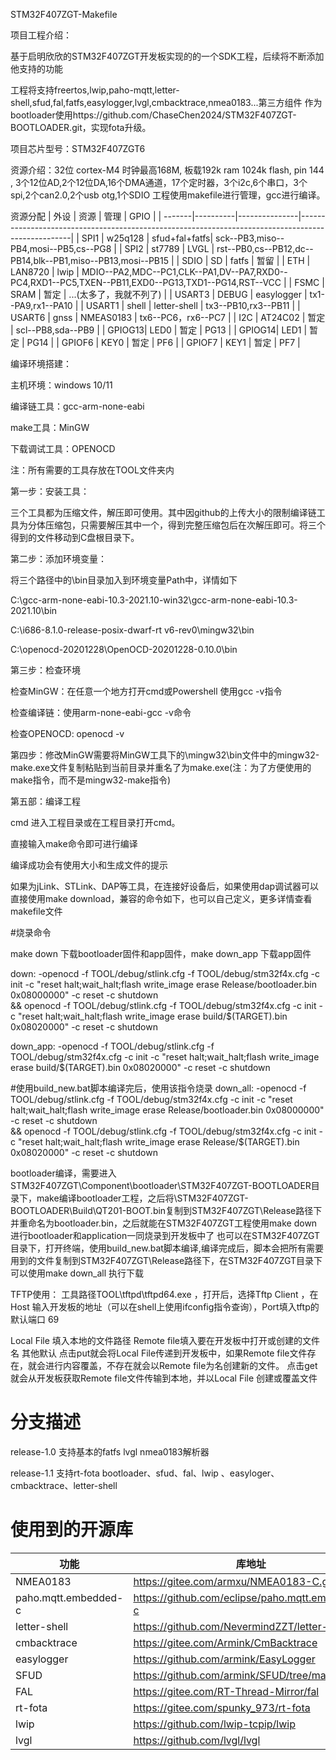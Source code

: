 STM32F407ZGT-Makefile

项目工程介绍：

基于启明欣欣的STM32F407ZGT开发板实现的的一个SDK工程，后续将不断添加他支持的功能

工程将支持freertos,lwip,paho-mqtt,letter-shell,sfud,fal,fatfs,easylogger,lvgl,cmbacktrace,nmea0183...第三方组件
作为bootloader使用https://github.com/ChaseChen2024/STM32F407ZGT-BOOTLOADER.git，实现fota升级。


项目芯片型号：STM32F407ZGT6

资源介绍：32位 cortex-M4  时钟最高168M, 板载192k ram  1024k flash, pin 144 , 3个12位AD,2个12位DA,16个DMA通道，17个定时器，3个i2c,6个串口，3个spi,2个can2.0,2个usb otg,1个SDIO
工程使用makefile进行管理，gcc进行编译。

资源分配
| 外设   | 	资源 	 |		管理	| 											GPIO 													|
| -------|----------|---------------|---------------------------------------------------------------------------------------------------|
| SPI1   | w25q128	| sfud+fal+fatfs| sck--PB3,miso--PB4,mosi--PB5,cs--PG8																|
| SPI2   | st7789   | LVGL          | rst--PB0,cs--PB12,dc--PB14,blk--PB1,miso--PB13,mosi--PB15											| 
| SDIO   | SD       | fatfs         | 暂留																								| 
| ETH    | LAN8720  | lwip          | MDIO--PA2,MDC--PC1,CLK--PA1,DV--PA7,RXD0--PC4,RXD1--PC5,TXEN--PB11,EXD0--PG13,TXD1--PG14,RST--VCC | 
| FSMC   | SRAM     | 暂定           | ...(太多了，我就不列了)																			  | 
| USART3 | DEBUG	| easylogger    | tx1--PA9,rx1--PA10																				| 
| USART1 | shell    | letter-shell  | tx3--PB10,rx3--PB11																				| 
| USART6 | gnss     | NMEAS0183     | tx6--PC6，rx6--PC7																				| 
| I2C    | AT24C02  | 暂定           | scl--PB8,sda--PB9																				| 
| GPIOG13| LED0	    | 暂定           | PG13																								| 
| GPIOG14| LED1     | 暂定           | PG14																								| 
| GPIOF6 | KEY0     | 暂定           | PF6																								| 
| GPIOF7 | KEY1     | 暂定           | PF7																								| 



编译环境搭建：

主机环境：windows 10/11

编译链工具：gcc-arm-none-eabi

make工具：MinGW

下载调试工具：OPENOCD

注：所有需要的工具存放在TOOL文件夹内

第一步：安装工具：

三个工具都为压缩文件，解压即可使用。其中因github的上传大小的限制编译链工具为分体压缩包，只需要解压其中一个，得到完整压缩包后在次解压即可。将三个得到的文件移动到C盘根目录下。

第二步：添加环境变量：

将三个路径中的\bin目录加入到环境变量Path中，详情如下

C:\gcc-arm-none-eabi-10.3-2021.10-win32\gcc-arm-none-eabi-10.3-2021.10\bin

C:\i686-8.1.0-release-posix-dwarf-rt v6-rev0\mingw32\bin

C:\openocd-20201228\OpenOCD-20201228-0.10.0\bin




第三步：检查环境

检查MinGW：在任意一个地方打开cmd或Powershell 使用gcc -v指令

检查编译链：使用arm-none-eabi-gcc -v命令

检查OPENOCD: openocd -v


第四步：修改MinGW需要将MinGW工具下的\mingw32\bin文件中的mingw32-make.exe文件复制粘贴到当前目录并重名了为make.exe(注：为了方便使用的make指令，而不是mingw32-make指令)


第五部：编译工程

cmd 进入工程目录或在工程目录打开cmd。

直接输入make命令即可进行编译

编译成功会有使用大小和生成文件的提示


如果为jLink、STLink、DAP等工具，在连接好设备后，如果使用dap调试器可以直接使用make download，兼容的命令如下，也可以自己定义，更多详情查看makefile文件

#烧录命令

make down 下载bootloader固件和app固件，make down_app 下载app固件

down:
	-openocd -f TOOL/debug/stlink.cfg -f TOOL/debug/stm32f4x.cfg -c init -c "reset halt;wait_halt;flash write_image erase Release/bootloader.bin 0x08000000" -c reset -c shutdown \
	&& openocd -f TOOL/debug/stlink.cfg -f TOOL/debug/stm32f4x.cfg -c init -c "reset halt;wait_halt;flash write_image erase build/$(TARGET).bin 0x08020000" -c reset -c shutdown 


down_app:
	-openocd -f TOOL/debug/stlink.cfg -f TOOL/debug/stm32f4x.cfg -c init -c "reset halt;wait_halt;flash write_image erase build/$(TARGET).bin 0x08020000" -c reset -c shutdown 
	

#使用build_new.bat脚本编译完后，使用该指令烧录
down_all:
	-openocd -f TOOL/debug/stlink.cfg -f TOOL/debug/stm32f4x.cfg -c init -c "reset halt;wait_halt;flash write_image erase Release/bootloader.bin 0x08000000" -c reset -c shutdown \
	&& openocd -f TOOL/debug/stlink.cfg -f TOOL/debug/stm32f4x.cfg -c init -c "reset halt;wait_halt;flash write_image erase Release/$(TARGET).bin 0x08020000" -c reset -c shutdown 

bootloader编译，需要进入STM32F407ZGT\Component\bootloader\STM32F407ZGT-BOOTLOADER目录下，make编译bootloader工程，之后将\STM32F407ZGT-BOOTLOADER\Build\QT201-BOOT.bin复制到STM32F407ZGT\Release路径下并重命名为bootloader.bin，之后就能在STM32F407ZGT工程使用make down进行bootloader和application一同烧录到开发板中了
也可以在STM32F407ZGT目录下，打开终端，使用build_new.bat脚本编译,编译完成后，脚本会把所有需要用到的文件复制到STM32F407ZGT\Release路径下，在STM32F407ZGT目录下可以使用make down_all 执行下载


TFTP使用：
工具路径TOOL\tftpd\tftpd64.exe ，打开后，选择Tftp Client ，在Host 输入开发板的地址（可以在shell上使用ifconfig指令查询），Port填入tftp的默认端口 69

Local File 填入本地的文件路径
Remote file填入要在开发板中打开或创建的文件名
其他默认
点击put就会将Local File传递到开发板中，如果Remote file文件存在，就会进行内容覆盖，不存在就会以Remote file为名创建新的文件。
点击get就会从开发板获取Remote file文件传输到本地，并以Local File 创建或覆盖文件



# 分支描述

release-1.0 支持基本的fatfs lvgl nmea0183解析器

release-1.1 支持rt-fota bootloader、sfud、fal、lwip 、easyloger、cmbacktrace、letter-shell


# 使用到的开源库


| 功能   | 	库地址 	 |
| -------|----------|
|NMEA0183|https://gitee.com/armxu/NMEA0183-C.git|
|paho.mqtt.embedded-c |https://github.com/eclipse/paho.mqtt.embedded-c|
|letter-shell|https://github.com/NevermindZZT/letter-shell|
|cmbacktrace |https://gitee.com/Armink/CmBacktrace|
|easylogger|https://github.com/armink/EasyLogger|
|SFUD|https://github.com/armink/SFUD/tree/master|
|FAL |https://gitee.com/RT-Thread-Mirror/fal|
|rt-fota |https://gitee.com/spunky_973/rt-fota |
|lwip|https://github.com/lwip-tcpip/lwip|
|lvgl|https://github.com/lvgl/lvgl|


